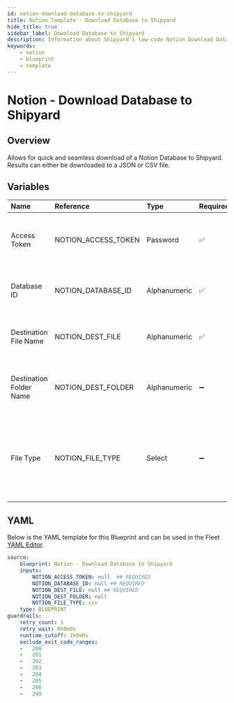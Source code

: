 ```yaml
---
id: notion-download-database-to-shipyard
title: Notion Template - Download Database to Shipyard
hide_title: true
sidebar_label: Download Database to Shipyard
description: Information about Shipyard's low-code Notion Download Database to Shipyard blueprint. Quickly download a Notion database to a CSV or JSON file 
keywords:
    - notion
    - blueprint
    - template
---
```


# Notion - Download Database to Shipyard

## Overview
Allows for quick and seamless download of a Notion Database to Shipyard. Results can either be downloaded to a JSON or CSV file. 

## Variables

| Name | Reference | Type | Required | Default | Options | Description |
|:-----|:----------|:-----|:---------|:--------|:--------|:------------|
| Access Token | NOTION_ACCESS_TOKEN  | Password |:white_check_mark: | - | - | The access token assigned to the integration created |
| Database ID | NOTION_DATABASE_ID  | Alphanumeric |:white_check_mark: | - | - | The ID of the notion database found in the URL |
| Destination File Name | NOTION_DEST_FILE  | Alphanumeric |:white_check_mark: | - | - | The name of the file to save the downloaded data |
| Destination Folder Name | NOTION_DEST_FOLDER  | Alphanumeric |:heavy_minus_sign: | - | - | The optional folder to store the downloaded data |
| File Type | NOTION_FILE_TYPE  | Select |:heavy_minus_sign: | `csv` | CSV: `csv`<br></br><br></br>JSON: `json`<br></br><br></br> | The file type to store results |


## YAML
Below is the YAML template for this Blueprint and can be used in the Fleet [YAML Editor](../../reference/fleets/yaml-editor.md).
```yaml
source:
    blueprint: Notion - Download Database to Shipyard
    inputs:
        NOTION_ACCESS_TOKEN: null  ## REQUIRED
        NOTION_DATABASE_ID: null ## REQUIRED
        NOTION_DEST_FILE: null ## REQUIRED
        NOTION_DEST_FOLDER: null
        NOTION_FILE_TYPE: csv
    type: BLUEPRINT
guardrails:
    retry_count: 1
    retry_wait: 0h0m0s
    runtime_cutoff: 1h0m0s
    exclude_exit_code_ranges:
    -   200
    -   201
    -   202
    -   203
    -   204
    -   205
    -   206
    -   299

```
